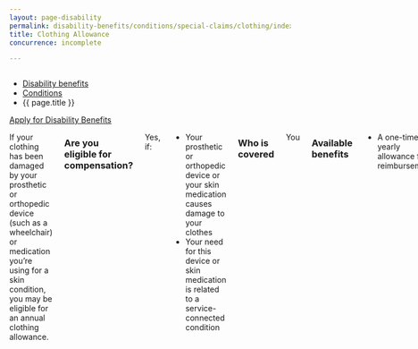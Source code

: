 ```yaml
---
layout: page-disability
permalink: disability-benefits/conditions/special-claims/clothing/index.html
title: Clothing Allowance
concurrence: incomplete

---
```


<div class="splash" markdown="0">
<div class="row" markdown="0">
<div class="small-12 columns" markdown="0">

<ul class="breadcrumbs" role="menubar" aria-label="Primary">
<li class="parent"><a href="{{ site.url }}/disability-benefits/">Disability benefits</a></li>
<li class="parent"><a href="{{ site.url }}/disability-benefits/conditions/">Conditions</a></li>
<li class="active">{{ page.title }}</li>
</ul>


</div>
</div>
</div>

<div class="main" role="main" markdown="0">

<div class="action-bar">
  <div class="row">
    <div class="small-12 columns">
      <a class="button small start" href="{{ site.url}}/disability-benefits/get/">Apply for Disability Benefits</a>
    </div>
  </div>  
</div>

<div class="section one" markdown="0">
<div class="primary" markdown="0">
<div class="row" markdown="0">
<div class="small-12 columns" markdown="1">

If your clothing has been damaged by your prosthetic or orthopedic device (such as a wheelchair) or medication you’re using for a skin condition, you may be eligible for an annual clothing allowance. 

### Are you eligible for compensation?

Yes, if:
- Your prosthetic or orthopedic device or your skin medication causes damage to your clothes
- Your need for this device or skin medication is related to a service-connected condition

### Who is covered  
You

### Available benefits
- A one-time or yearly allowance for reimbursement

### How it works  
To receive annual payment, you must establish eligibility by August 1 of the year for which you claim payment. View the current [rate table](http://www.benefits.va.gov/COMPENSATION/special_Benefit_Allowances_2012.asp) to determine the benefit amount. Additional clothing allowances may be provided if more than one prosthetic or orthopedic appliance, or skin medication, is used and/or it affects more than one type of clothing garment.

Submit VA Form 10-8678, Application for Annual Clothing Allowance, to the prosthetic representative at your local VA medical center. You can use the facility locator to locate your nearest VA health care facility. For more information, call VA toll free at 1-800-827-1000. VA collects applications throughout the year and holds them until the August 1 closing date.



</div>
</div>
</div>


</div>
